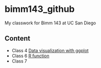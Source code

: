 # bimm143_github
My classwork for Bimm 143 at UC San Diego

## Content
 - Class 4 [Data visualization with ggplot](https://github.com/Kec012/bimm143_github/tree/main/Class%204)
 - Class 6 [R function](https://github.com/Kec012/bimm143_github/tree/main/Class%206%3A%20R%20code)
 - Class 7 []()
